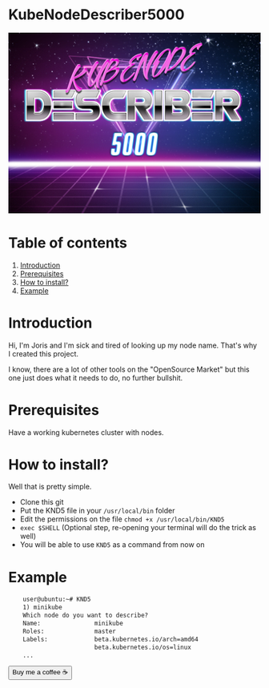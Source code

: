 # KubeNodeDescriber5000

![KUBENODEDESCRIBER5000](mediafiles/kubenodedescriber5000.jpg)

# Table of contents

  1. [Introduction](#introduction)
  2. [Prerequisites](#prerequisites)
  3. [How to install?](#how-to-install)
  4. [Example](#example)

# Introduction

Hi, I'm Joris and I'm sick and tired of looking up my node name. That's why 
I created this project.

I know, there are a lot of other tools on the "OpenSource Market" but this one 
just does what it needs to do, no further bullshit. 

# Prerequisites 

Have a working kubernetes cluster with nodes.

# How to install? 

Well that is pretty simple. 

* Clone this git 
* Put the KND5 file in your `/usr/local/bin` folder
* Edit the permissions on the file `chmod +x /usr/local/bin/KND5`
* `exec $SHELL` (Optional step, re-opening your terminal will do the trick as well) 
* You will be able to use `KND5` as a command from now on
# Example 

        user@ubuntu:~# KND5
        1) minikube 
        Which node do you want to describe? 
        Name:               minikube
        Roles:              master
        Labels:             beta.kubernetes.io/arch=amd64
                            beta.kubernetes.io/os=linux
        ... 

<button onclick="window.location.href='https://www.buymeacoffee.com/kubernetian';">Buy me a coffee :coffee:</button>
